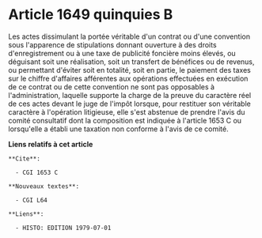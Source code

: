 # Article 1649 quinquies B

Les actes dissimulant la portée véritable d'un contrat ou d'une convention sous l'apparence de stipulations donnant ouverture
à des droits d'enregistrement ou à une taxe de publicité foncière moins élevés, ou déguisant soit une réalisation, soit un
transfert de bénéfices ou de revenus, ou permettant d'éviter soit en totalité, soit en partie, le paiement des taxes sur le
chiffre d'affaires afférentes aux opérations effectuées en exécution de ce contrat ou de cette convention ne sont pas
opposables à l'administration, laquelle supporte la charge de la preuve du caractère réel de ces actes devant le juge de
l'impôt lorsque, pour restituer son véritable caractère à l'opération litigieuse, elle s'est abstenue de prendre l'avis du
comité consultatif dont la composition est indiquée à l'article 1653 C ou lorsqu'elle a établi une taxation non conforme à
l'avis de ce comité.

**Liens relatifs à cet article**

	**Cite**:

	  - CGI 1653 C

	**Nouveaux textes**:

	  - CGI L64

	**Liens**:

	  - HISTO: EDITION 1979-07-01
